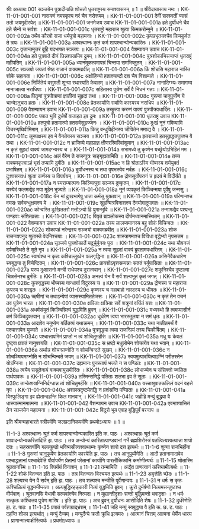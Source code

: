 श्रीः
अध्यायः 001
सञ्जयेन पुत्रादीन्प्रति शोचतो धृतराष्ट्रस्य समाश्वासनम् ॥ 1 ॥
श्रीवेदव्यासाय नमः ।
KK-11-01-001-001	नारायणं नमस्कृत्य नरं चैव नरोत्तमम् ।
KK-11-01-001-001	देवीं सरस्वतीं व्यासं ततो जयमुदीरयेत् ॥
KK-11-01-001-001	जनमेजय उवाच 
KK-11-01-001-001a	हते दुर्योधने चैव हते सैन्ये च सर्वशः ।
KK-11-01-001-001c	धृतराष्ट्रो महाराज श्रुत्वा किमकरोन्मुने ॥
KK-11-01-001-002a	तथैव कौरवो राजा धर्मपुत्रो महामनाः ।
KK-11-01-001-002c	कृपप्रभृतयश्चैव किमकुर्वत ते त्रयः ॥
KK-11-01-001-003a	अश्वत्थाम्नः कृतं कर्म शापश्चान्योन्यकारितः ।
KK-11-01-001-003c	वृत्तान्तमुत्तरं ब्रूहि यदभाषत सञ्जयः ॥
KK-11-01-001-004	वैशम्पायन उवाच 
KK-11-01-001-004a	हते पुत्रशते दीनं छिन्नशाखमिव द्रुमम् ।
KK-11-01-001-004c	पुत्रशोकाभिसन्तप्तं धृतराष्ट्रं महीपतिम् ॥
KK-11-01-001-005a	ध्यानमूकत्वमापन्नं चिन्तया समभिप्लुतम् ।
KK-11-01-001-005c	सञ्जयो जयतां श्रेष्ठ राजानं वाक्यमब्रवीत् ॥
KK-11-01-001-006a	किं शोचसि महाराज नास्ति शोके सहायता ।
KK-11-01-001-006c	अक्षौहिण्यो हताश्चाष्टौ दश चैव विशाम्पते ।
KK-11-01-001-006e	निर्जितेयं वसुमती शून्या स्थास्यति केवलम् ॥
KK-11-01-001-007a	नानादिग्भ्यः समागम्य नानाजात्या नराधिपाः ।
KK-11-01-001-007c	सहितास्व पुत्रेण सर्वे वै निधनं गताः ॥
KK-11-01-001-008a	पितॄणां पुत्रपौत्राणां ज्ञातीनां सुहृदां तथा ।
KK-11-01-001-008c	गुरूणां चानुपूर्व्येण ये चान्येऽनुचरा हताः ।
KK-11-01-001-008e	प्रेतकार्याणि सर्वाणि कारयस्व नराधिप ॥
KK-11-01-001-009	वैशम्पायन उवाच 
KK-11-01-001-009a	तच्छ्रुत्वा करुणं वाक्यं पुत्रपौत्रवधार्दितः ।
KK-11-01-001-009c	पपात भुवि दुर्धर्षो वाताहत इव द्रुमः ॥
KK-11-01-001-010	धृतराष्ट्र उवाच 
KK-11-01-001-010a	हतपुत्रो हतामात्यो हतसर्वसुहृज्जनः ।
KK-11-01-001-010c	दुःखं नूनं गमिष्यामि विचरन्पृथिवीमिमाम् ॥
KK-11-01-001-011a	किन्नु बन्धुविहीनस्य जीवितेन ममाद्य वै ।
KK-11-01-001-011c	लूनपक्षस्य इव मे वैनतेयस्य सञ्जय ॥
KK-11-01-001-012a	हृतराज्यो हतसुहृद्धतपुत्रश्च वै तथा ।
KK-11-01-001-012c	न भ्राजिष्ये महाप्राज्ञ क्षीणरश्मिरिवांशुमान् ॥
KK-11-01-001-013ac	न कृतं सुहृदां वाक्यं जामदग्न्यस्य च ॥
KK-11-01-001-014a	सभामध्ये तु कृष्णेन यच्छ्रेयोऽभिहितं मम ।
KK-11-01-001-014c	अलं वैरेण ते राजन्पुत्रः सङ्गृह्यतामिति ।
KK-11-01-001-014e	तच्च वाक्यमकृत्वाऽहं भृशं तप्यामि दुर्मतिः ॥
KK-11-01-001-015ac	न हि श्रोताऽस्मि भीष्मस्य शर्मयुक्तं प्रभाषितम् ॥
KK-11-01-001-016a	दुर्योधनस्य च तथा वृषभस्येव नर्दतः ।
KK-11-01-001-016c	दुःशासनवधं श्रुत्वा कर्णस्य च विपर्ययम् ।
KK-11-01-001-016e	द्रोणसूर्योपरागं च हृदयं मे विदीर्यते ॥
KK-11-01-001-017a	न स्मराम्यात्मनः किञ्चित्पुरा सञ्जय दुष्कृतम् ।
KK-11-01-001-017c	यस्येदं फलमद्येह मया मूढेन भुज्यते ॥
KK-11-01-001-018a	नूनं व्यपकृतं किञ्चिन्मया पूर्वेषु जन्मसु ।
KK-11-01-001-018c	येन मां दुःखभागेषु धाता कर्मसु युक्तवान् ॥
KK-11-01-001-019a	परिणामश्च वयसः सर्वबन्धुक्षयश्च मे ।
KK-11-01-001-019c	सुहृन्मित्रविनाशश्च दैवयोगादुपागतः ॥
KK-11-01-001-020ac	कोन्वस्ति दुःखिततरो मत्तोऽन्यो हि पुमान्भुवि ॥
KK-11-01-001-021a	तन्मामद्यैव पश्यन्तु पाण्डवाः संशितव्रताः ।
KK-11-01-001-021c	विवृतं ब्रह्मलोकस्य दीर्घमध्वानमास्थितम् ॥
KK-11-01-001-022	वैशम्पायन उवाच 
KK-11-01-001-022a	तस्य लालप्यमानस्य बहु शोकं विचिन्वतः ।
KK-11-01-001-022c	शोकापहं नरेन्द्रस्य सञ्जयो वाक्यमब्रवीत् ॥
KK-11-01-001-023a	शोकं राजन्व्यपनुद श्रुतास्ते वेदनिश्चयाः ।
KK-11-01-001-023c	शास्त्रागमाश्च विविधा वृद्धेभ्यो नृपसत्तम ॥
KK-11-01-001-024a	सृञ्जये पुत्रशोकार्ते यदूर्चुर्मुनयः पुरा ।
KK-11-01-001-024c	यथा यौवनजं दर्पमास्थिते ते सुते नृप ॥
KK-11-01-001-025a	न त्वया सुहृदां वाक्यं ब्रुवतामवधारितम् ।
KK-11-01-001-025c	स्वार्थश्च न कृतः कश्चिल्लुब्धेन फलगृद्धिना ॥
KK-11-01-001-026a	असिनैवैकधारेण स्वबुद्ध्या तु विचेष्टितम् ।
KK-11-01-001-026c	प्रायशोऽवृत्तसम्पन्नाः सततं पर्युपासिताः ॥
KK-11-01-001-027a	यस्य दुःशासनो मन्त्री राधेयश्च दुरात्मवान् ।
KK-11-01-001-027c	शकुनिश्चैव दुष्टात्मा चित्रसेनश्च दुर्मतिः ॥
KK-11-01-001-028a	अनल्पं येन वै सर्वं शल्यभूतं कृतं जगत् ।
KK-11-01-001-028c	कुरुवृद्धस्य भीष्मस्य गान्धार्या विदुरस्य च ॥
KK-11-01-001-029a	द्रोणस्य च महाराज कृपस्य च शरद्वतः ।
KK-11-01-001-029c	कृष्णस्य च महाबाहो नारदस्य च धीमतः ॥
KK-11-01-001-030a	ऋषीणां च तथाऽन्येषां व्यासस्यामिततेजसः ।
KK-11-01-001-030c	न कृतं तेन वचनं तव पुत्रेण भारत ।
KK-11-01-001-030e	क्षपिताः क्षत्रियाः सर्वे शत्रूणां वर्धितं यशः ॥
KK-11-01-001-031a	अधर्मसंयुतं किञ्चिन्नित्यं युद्धमिति ब्रुवन् ।
KK-11-01-001-031c	मध्यस्थो हि त्वमप्यासीर्न क्षमं किञ्चिदुक्तवान् ॥
KK-11-01-001-032ac	धूर्धरेण त्वया भारस्तुलया न समं धृतः ॥
KK-11-01-001-033a	आदावेव मनुष्येण वर्तितव्यं यथाक्रमम् ।
KK-11-01-001-033c	यथा नातीतमर्थं वै पश्चात्तापेन युज्यते ॥
KK-11-01-001-034a	पुत्रगृद्ध्या त्वया राजन्प्रियं तस्य चिकीर्षितम् ।
KK-11-01-001-034c	पश्चात्तापमिमं प्राप्तो न त्वं शोचितुमर्हसि ॥
KK-11-01-001-035a	मधु यः केवलं दृष्ट्वा प्रपातं नानुपश्यति ।
KK-11-01-001-035c	स भ्रष्टो मधुलोभेन शोचत्येव यथा भवान् ॥
KK-11-01-001-036a	अर्थान्न शोचन्प्राप्नोति न शोचन्विन्दते सुखम् ।
KK-11-01-001-036c	न शोचञ्श्रियमाप्नोति न शोचन्विन्दते जयम् ॥
KK-11-01-001-037a	स्वयमुत्पादयित्वाऽग्निं परीतस्तेन योऽग्निना ।
KK-11-01-001-037c	दह्यमानः पुनस्तापं भजते न स पण्डितः ॥
KK-11-01-001-038a	त्वयैव ससुतेनायं वाक्यवायुसमीरितः ।
KK-11-01-001-038c	लोभाज्येन च संसिक्तो ज्वलितः पार्थपावकः ॥
KK-11-01-001-039a	तस्मिन्समिद्धे पतिताः शलभा इव ते सुताः ।
KK-11-01-001-039c	तान्केशवाग्निनिर्दग्धान्न त्वं शोचितुमर्हसि ॥
KK-11-01-001-040a	यच्चाश्रुपातकलिलं वदनं वहसे नृप ।
KK-11-01-001-040c	अशास्त्रदृष्टमेतद्धि न प्रशंसन्ति पण्डिताः ॥
KK-11-01-001-041a	विस्फुलिङ्गा इव ह्येतान्दहन्ति किल मानवान् ।
KK-11-01-001-041c	जहीहि मन्युं बुद्ध्या वै धास्यात्मानमात्मना ॥ 
KK-11-01-001-042	वैशम्पायन उवाच 
KK-11-01-001-042a	एवमाश्वासितं तेन सञ्जयेन महात्मना ।
KK-11-01-001-042c	विदुरो भूय एवाह बुद्धिपूर्वं परन्तप ॥ 

इति श्रीमन्महाभारते स्त्रीपर्वणि जलप्रदानिकपर्वणि प्रथमोऽध्यायः ॥ 1 ॥

11-1-3 अश्वत्थाम्नः श्रुतं कर्म शापश्चान्योन्यकारित इति क. पाठः । अश्वत्थान्नः श्रुतं कर्म शापादन्योन्यकरितादिति झ. पाठः । तत्र अन्योन्यं कारितात्पाण्डवानां गर्भे ब्रह्मशिरोस्त्रं पतत्वित्यश्वत्थान्ना शापो दत्तः । सहस्रवर्षाणि गलत्कुष्ठो भविष्यसीत्यश्वत्थाम्नः कृष्णेन शापो दत्त इत्यर्थः ॥ 11-1-6 शून्या राजभिर्हीना ॥ 11-1-8 गुरूणां चानुपूर्व्येण प्रेतकार्याणि कारयेति झ. पाठः । तत्र आनुपूर्व्येणेति । आदौ हतानामादावेव पश्चाद्धतानां पश्चादेवेति पौर्वापर्येण प्रेतानां परेतानां कार्याणि पारलौकिकानि कर्माणीत्यर्थः ॥ 11-1-15 श्रोतास्मि श्रुतवानस्मि ॥ 11-1-16 विपर्ययं विनाशम् ॥ 11-1-21 तन्मामिति । अद्यैव प्राणत्यागं करिष्यामीत्यर्थः ॥ 11-1-22 शोकं वितन्वत इति झ. पाठः । तत्र वितन्वतः विरचयत इत्यर्थः ॥ 11-1-23 अवृत्तेति च्छेदः ॥ 11-1-28 शल्यश्च येन वै सर्वम् इति झ. पाठः । तत्र शल्यश्च मन्त्रीति पूर्वेणान्वयः ॥ 11-1-31 न धर्मः स कृतः कश्चिन्नित्यं युद्धमभीप्सता । अल्पबुद्धिरहङ्कारी नित्यं युद्धमिति ब्रुवन् । क्रूरो दुर्मर्षणो नित्यमसन्तुष्टश्च वीर्यवान् । श्रुतवानसि मेधावी सत्यवांश्चैव नित्यदा । न मुह्यान्तीदृशाः सन्तो बुद्धिमन्तो भवादृशाः । न धर्मः सत्कृतः कश्चित्तव पुत्रेण मारिष । इति झ. पाठः । अत्र ब्रुवन् दुर्योधनः आसीदिति शेषः ॥ 11-1-32 दुर्धरेणेति झ. ट. पाठः ॥ 11-1-35 प्रपातं पर्वताग्राद्भ्रंशम् ॥ 11-1-41 जहि मन्युं स्वबुद्ध्या वै इति क. छ. ट. पाठः । दहन्ति शोका इत्यर्थात् । मन्युं दैन्यम् । मन्युर्दैन्ये क्रतौ क्रुधि इत्यमरः । आत्मानं चित्तम् आत्मना धैर्येण धारय । प्राणान्मात्याक्षीरित्यर्थः ॥ प्रथमोऽध्यायः ॥	
